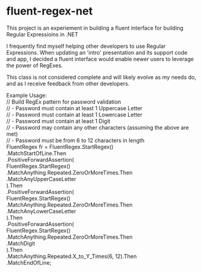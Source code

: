 # fluent-regex-net
This project is an experiement in building a fluent interface for building Regular Expressioins in .NET  

I frequently find myself helping other developers to use Regular Expressions. 
When updating an 'intro' presentation and its support code and app, I decided a fluent interface would
enable newer users to leverage the power of RegExes.  

This class is not considered complete and will likely evolve as my needs do, and as I receive feedback from 
other developers.  

Example Usage:  
            // Build RegEx pattern for password validation  
            // - Password must contain at least 1 Uppercase Letter  
            // - Password must contain at least 1 Lowercase Letter  
            // - Password must contain at least 1 Digit  
            // - Password may contain any other characters (assuming the above are met)  
            // - Password must be from 6 to 12 characters in length  
            FluentRegex fr = FluentRegex.StartRegex()  
                .MatchStartOfLine.Then  
                .PositiveForwardAssertion(  
                    FluentRegex.StartRegex()  
                        .MatchAnything.Repeated.ZeroOrMoreTimes.Then  
                        .MatchAnyUpperCaseLetter  
                ).Then  
                .PositiveForwardAssertion(  
                    FluentRegex.StartRegex()  
                        .MatchAnything.Repeated.ZeroOrMoreTimes.Then  
                        .MatchAnyLowerCaseLetter  
                ).Then  
                .PositiveForwardAssertion(  
                    FluentRegex.StartRegex()  
                        .MatchAnything.Repeated.ZeroOrMoreTimes.Then  
                        .MatchDigit  
                ).Then  
                .MatchAnything.Repeated.X_to_Y_Times(6, 12).Then  
                .MatchEndOfLine;  
